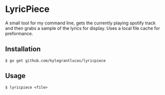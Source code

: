 # LyricPiece

A small tool for my command line, gets the currently playing spotify track and then grabs a sample of the lyrics for display. Uses a local file cache for preformance.

## Installation

`$ go get github.com/kylegrantlucas/lyricpiece`

## Usage

`$ lyricpiece <file>`